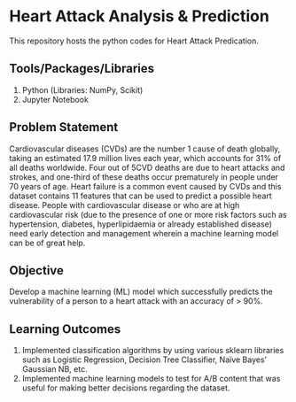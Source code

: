 # Heart Attack Analysis & Prediction
This repository hosts the python codes for Heart Attack Predication.

## Tools/Packages/Libraries
1. Python (Libraries: NumPy, Scikit)
2. Jupyter Notebook

##  Problem Statement
Cardiovascular diseases (CVDs) are the number 1 cause of death globally, taking an estimated 17.9 million lives each year, which accounts for 31% of all deaths worldwide. Four out of 5CVD deaths are due to heart attacks and strokes, and one-third of these deaths occur prematurely in people under 70 years of age. Heart failure is a common event caused by CVDs and this dataset contains 11 features that can be used to predict a possible heart disease. People with cardiovascular disease or who are at high cardiovascular risk (due to the presence of one or more risk factors such as hypertension, diabetes, hyperlipidaemia or already established disease) need early detection and management wherein a machine learning model can be of great help.

##  Objective
Develop a machine learning (ML) model which successfully predicts the vulnerability of a person to a heart attack with an accuracy of > 90%.

## Learning Outcomes 
1. Implemented classification algorithms by using various sklearn libraries such as Logistic Regression, Decision Tree Classifier, Naïve Bayes’ Gaussian NB, etc.
2. Implemented machine learning models to test for A/B content that was useful for making better decisions regarding the dataset.

